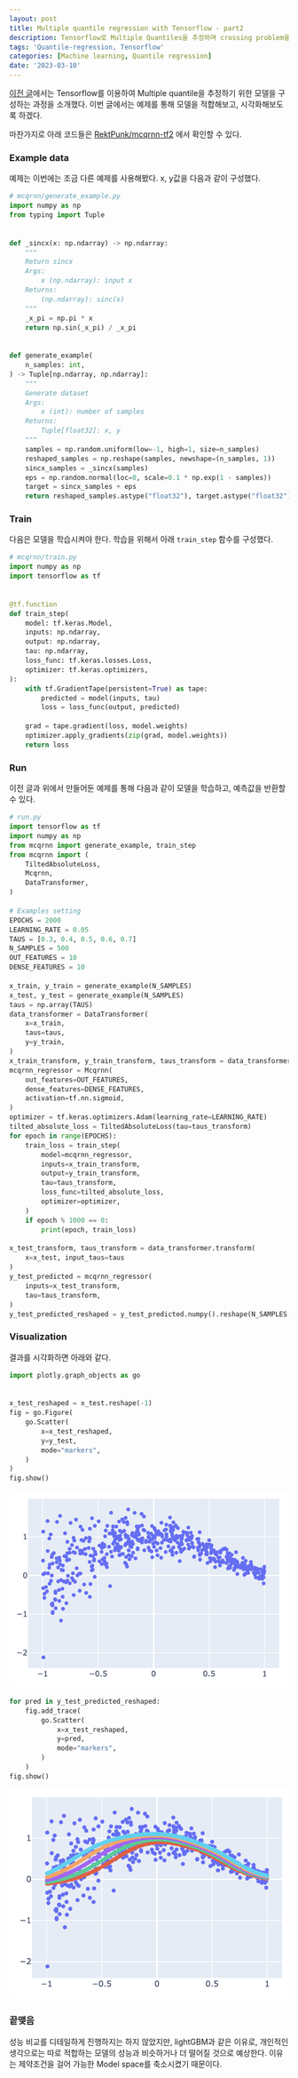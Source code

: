 ```yaml
---
layout: post
title: Multiple quantile regression with Tensorflow - part2
description: Tensorflow로 Multiple Quantiles을 추정하며 crossing problem을 방지하는 방법을 알아보자.
tags: 'Quantile-regression, Tensorflow'
categories: [Machine learning, Quantile regression]
date: '2023-03-10'
---
```


[이전 글](../mqr-tf-part1)에서는 Tensorflow를 이용하여 Multiple quantile을 추정하기 위한 모델을 구성하는 과정을 소개했다. 이번 글에서는 예제를 통해 모델을 적합해보고, 시각화해보도록 하겠다. 

마찬가지로 아래 코드들은 [RektPunk/mcqrnn-tf2](https://github.com/RektPunk/mcqrnn-tf2) 에서 확인할 수 있다.


### Example data
예제는 이번에는 조금 다른 예제를 사용해봤다.
x, y값을 다음과 같이 구성했다.
```python
# mcqrnn/generate_example.py
import numpy as np
from typing import Tuple


def _sincx(x: np.ndarray) -> np.ndarray:
    """
    Return sincx
    Args:
        x (np.ndarray): input x
    Returns:
        (np.ndarray): sinc(x)
    """
    _x_pi = np.pi * x
    return np.sin(_x_pi) / _x_pi


def generate_example(
    n_samples: int,
) -> Tuple[np.ndarray, np.ndarray]:
    """
    Generate dataset
    Args:
        x (int): number of samples
    Returns:
        Tuple[float32]: x, y
    """
    samples = np.random.uniform(low=-1, high=1, size=n_samples)
    reshaped_samples = np.reshape(samples, newshape=(n_samples, 1))
    sincx_samples = _sincx(samples)
    eps = np.random.normal(loc=0, scale=0.1 * np.exp(1 - samples))
    target = sincx_samples + eps
    return reshaped_samples.astype("float32"), target.astype("float32")
```

### Train
다음은 모델을 학습시켜야 한다.
학습을 위해서 아래 `train_step` 함수를 구성했다.

```python
# mcqrnn/train.py
import numpy as np
import tensorflow as tf


@tf.function
def train_step(
    model: tf.keras.Model,
    inputs: np.ndarray,
    output: np.ndarray,
    tau: np.ndarray,
    loss_func: tf.keras.losses.Loss,
    optimizer: tf.keras.optimizers,
):
    with tf.GradientTape(persistent=True) as tape:
        predicted = model(inputs, tau)
        loss = loss_func(output, predicted)

    grad = tape.gradient(loss, model.weights)
    optimizer.apply_gradients(zip(grad, model.weights))
    return loss

```
### Run
이전 글과 위에서 만들어둔 예제를 통해 다음과 같이 모델을 학습하고, 예측값을 반환할 수 있다.
```python
# run.py
import tensorflow as tf
import numpy as np
from mcqrnn import generate_example, train_step
from mcqrnn import (
    TiltedAbsoluteLoss,
    Mcqrnn,
    DataTransformer,
)

# Examples setting
EPOCHS = 2000
LEARNING_RATE = 0.05
TAUS = [0.3, 0.4, 0.5, 0.6, 0.7]
N_SAMPLES = 500
OUT_FEATURES = 10
DENSE_FEATURES = 10

x_train, y_train = generate_example(N_SAMPLES)
x_test, y_test = generate_example(N_SAMPLES)
taus = np.array(TAUS)
data_transformer = DataTransformer(
    x=x_train,
    taus=taus,
    y=y_train,
)
x_train_transform, y_train_transform, taus_transform = data_transformer()
mcqrnn_regressor = Mcqrnn(
    out_features=OUT_FEATURES,
    dense_features=DENSE_FEATURES,
    activation=tf.nn.sigmoid,
)
optimizer = tf.keras.optimizers.Adam(learning_rate=LEARNING_RATE)
tilted_absolute_loss = TiltedAbsoluteLoss(tau=taus_transform)
for epoch in range(EPOCHS):
    train_loss = train_step(
        model=mcqrnn_regressor,
        inputs=x_train_transform,
        output=y_train_transform,
        tau=taus_transform,
        loss_func=tilted_absolute_loss,
        optimizer=optimizer,
    )
    if epoch % 1000 == 0:
        print(epoch, train_loss)

x_test_transform, taus_transform = data_transformer.transform(
    x=x_test, input_taus=taus
)
y_test_predicted = mcqrnn_regressor(
    inputs=x_test_transform,
    tau=taus_transform,
)
y_test_predicted_reshaped = y_test_predicted.numpy().reshape(N_SAMPLES, len(TAUS)).T
```

### Visualization
결과를 시각화하면 아래와 같다.
```python
import plotly.graph_objects as go


x_test_reshaped = x_test.reshape(-1)
fig = go.Figure(
	go.Scatter(
    	x=x_test_reshaped, 
        y=y_test,
        mode="markers",
    )
)
fig.show()
```
![](../assets/img/qr/4_1.png)

```python
for pred in y_test_predicted_reshaped:
    fig.add_trace(
    	go.Scatter(
        	x=x_test_reshaped, 
            y=pred, 
            mode="markers",
        )
	)
fig.show()
```
![](../assets/img/qr/4_2.png)

### 끝맺음
성능 비교를 디테일하게 진행하지는 하지 않았지만, lightGBM과 같은 이유로, 개인적인 생각으로는 따로 적합하는 모델의 성능과 비슷하거나 더 떨어질 것으로 예상한다. 이유는 제약조건을 걸어 가능한 Model space를 축소시켰기 때문이다.

